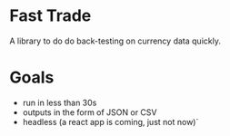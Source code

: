 # Fast Trade
A library to do do back-testing on currency data quickly.

# Goals
- run in less than 30s
- outputs in the form of JSON or CSV
- headless (a react app is coming, just not now)`